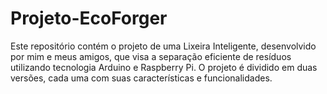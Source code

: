# Projeto-EcoForger
Este repositório contém o projeto de uma Lixeira Inteligente, desenvolvido por mim e meus amigos, que visa a separação eficiente de resíduos utilizando tecnologia Arduino e Raspberry Pi. O projeto é dividido em duas versões, cada uma com suas características e funcionalidades.
